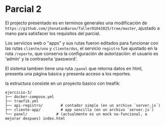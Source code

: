 # Parcial 2

El projecto presentado es en terminos generales una modificación de `https://github.com/jhonatanBaron/Taller01042025/tree/master`, ajustado a mano para satisfacer los requisitos del parcial.

Los servicios web o "apps" y sus rutas fueron editados para funcionar con las rutas `cliente/uno` y `cliente/dos`, el servicio `registro` fue ajustado en la ruta `/reporte`, que conserva la configuración de autorización: el usuario es 'admin' y la contraseña 'password'.

El sistema tambien tiene una ruta `/panel` que retorna datos en html, presenta una página básica y presenta acceso a los reportes.

la estructura consiste en un proyecto basico con treafik:

```
ejercicio-3/
├── docker-compose.yml
├── traefik.yml
├── api-registro/        # contador simple (en un archivo `server.js`)
├── cliente-app/         # app sencilla (en un archivo `server.js`)
└── panel/             # (actualmente es un mock no-funcional, a mejorar despues) index.html
```
